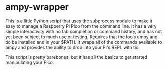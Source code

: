 # ampy-wrapper

This is a little Python script that uses the subprocess module to make it easy to manage a Raspberry Pi Pico from the command line. It has a very simple interactivity with no tab completion or command history, and has not yet been subject to much use or testing. Requires that the tools ampy and tio be installed and in your $PATH. It wraps all of the commands available to ampy and provides the ability to drop into your Pi's REPL with tio. 

This script is pretty barebones, but it has all the basics to get started manipulating your Pico.
